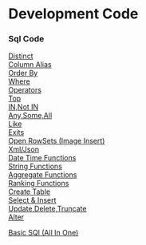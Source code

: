 # Development Code
### Sql Code
[Distinct](https://github.com/TechCodeDev/Development_Code/blob/main/Sql/Select.sql)<br/>
[Column Alias](https://github.com/TechCodeDev/Development_Code/blob/main/Sql/ColumnAlias.sql)<br/>
[Order By](https://github.com/TechCodeDev/Development_Code/blob/main/Sql/OrderBy.sql)<br/>
[Where](https://github.com/TechCodeDev/Development_Code/blob/main/Sql/Where.sql)<br/>
[Operators](https://github.com/TechCodeDev/Development_Code/blob/main/Sql/Operators.sql)<br/>
[Top](https://github.com/TechCodeDev/Development_Code/blob/main/Sql/Top.sql)<br/> 
[IN,Not IN](https://github.com/TechCodeDev/Development_Code/blob/main/Sql/InNotIn.sql)<br/>
[Any,Some,All](https://github.com/TechCodeDev/Development_Code/blob/main/Sql/AnySomeAll.sql)<br/>
[Like](https://github.com/TechCodeDev/Development_Code/blob/main/Sql/Like.sql)<br/>
[Exits](https://github.com/TechCodeDev/Development_Code/blob/main/Sql/Exists.sql)<br/>
[Open RowSets (Image Insert)](https://github.com/TechCodeDev/Development_Code/blob/main/Sql/OpenRowSet.sql)<br/>
[Xml/Json](https://github.com/TechCodeDev/Development_Code/blob/main/Sql/Xml%20Json.sql)<br/>
[Date Time Functions](https://github.com/TechCodeDev/Development_Code/blob/main/Sql/DateAndTimeFunction.sql)<br/>
[String Functions](https://github.com/TechCodeDev/Development_Code/blob/main/Sql/String%20Functions.sql)<br/>
[Aggregate Functions](https://github.com/TechCodeDev/Development_Code/blob/main/Sql/Aggregate.sql)<br/>
[Ranking Functions](https://github.com/TechCodeDev/Development_Code/blob/main/Sql/Ranking%20Functions%20.sql)<br/>
[Create Table](https://github.com/TechCodeDev/Development_Code/blob/main/Sql/Create%20Tables.sql)<br/>
[Select & Insert](https://github.com/TechCodeDev/Development_Code/blob/main/Sql/Select%20%26%20Insert.sql)<br/>
[Update,Delete,Truncate](https://github.com/TechCodeDev/Development_Code/blob/main/Sql/Update%20%2C%20Delete%20%2C%20Truncate%20.sql)<br/>
[Alter](https://github.com/TechCodeDev/Development_Code/blob/main/Sql/Alter.sql)<br/>

[Basic SQl (All In One)](https://github.com/TechCodeDev/Development_Code/blob/main/BasicSql.sql)<br/>


